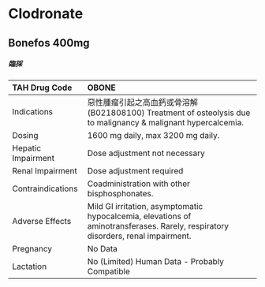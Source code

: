 # Clodronate

## Bonefos 400mg

##### 臨採

| TAH Drug Code      | OBONE                                                                                                                            |
|:-------------------|:---------------------------------------------------------------------------------------------------------------------------------|
| Indications        | 惡性腫瘤引起之高血鈣或骨溶解(B021808100) Treatment of osteolysis due to malignancy & malignant hypercalcemia.                    |
| Dosing             | 1600 mg daily, max 3200 mg daily.                                                                                                |
| Hepatic Impairment | Dose adjustment not necessary                                                                                                    |
| Renal Impairment   | Dose adjustment required                                                                                                         |
| Contraindications  | Coadministration with other bisphosphonates.                                                                                     |
| Adverse Effects    | Mild GI irritation, asymptomatic hypocalcemia, elevations of aminotransferases. Rarely, respiratory disorders, renal impairment. |
| Pregnancy          | No Data                                                                                                                          |
| Lactation          | No (Limited) Human Data - Probably Compatible                                                                                    |


